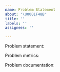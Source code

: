 ```yaml
---
name: Problem Statement
about: "\U0001F48B"
title: ''
labels: ''
assignees: ''

---
```


Problem statement:

Problem metrics:

Problem documentation:
